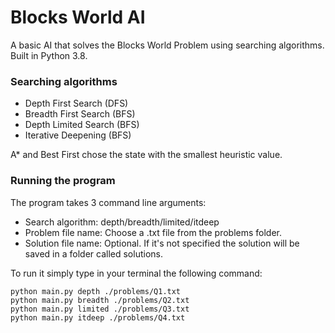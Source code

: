 # Blocks World AI

A basic AI that solves the Blocks World Problem using searching algorithms.
Built in Python 3.8.

### Searching algorithms

* Depth First Search (DFS)
* Breadth First Search (BFS) 
* Depth Limited Search (BFS) 
* Iterative Deepening (BFS) 

A* and Best First chose the state with the smallest heuristic value.

### Running the program

The program takes 3 command line arguments:

* Search algorithm: depth/breadth/limited/itdeep
* Problem file name: Choose a .txt file from the problems folder.
* Solution file name: Optional. If it's not specified the solution will be
    saved in a folder called solutions.

To run it simply type in your terminal the following command:
```
python main.py depth ./problems/Q1.txt
python main.py breadth ./problems/Q2.txt
python main.py limited ./problems/Q3.txt
python main.py itdeep ./problems/Q4.txt
```
